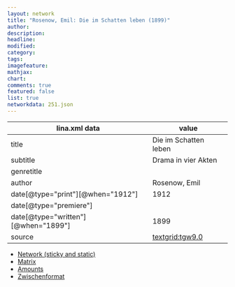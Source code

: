 ```yaml
---
layout: network
title: "Rosenow, Emil: Die im Schatten leben (1899)"
author:
description:
headline:
modified:
category:
tags:
imagefeature: 
mathjax: 
chart: 
comments: true
featured: false
list: true
networkdata: 251.json
---
```

lina.xml data  | value
------------- | -------------
title|Die im Schatten leben
subtitle|Drama in vier Akten
genretitle|
author|Rosenow, Emil
date[@type="print"][@when="1912"]|1912
date[@type="premiere"]|
date[@type="written"][@when="1899"]|1899
source|[textgrid:tgw9.0](https://textgridlab.org/1.0/tgcrud-public/rest/textgrid:tgw9.0/data)



* [Network (sticky and static)](/network251)
* [Matrix](/matrix251)
* [Amounts](/amounts251)
* [Zwischenformat](/lina251 )
